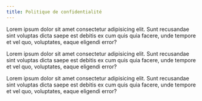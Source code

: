 ```yaml
---
title: Politique de confidentialité
---
```

Lorem ipsum dolor sit amet consectetur adipisicing elit. Sunt recusandae sint voluptas dicta saepe est debitis ex cum quis quia facere, unde tempore et vel quo, voluptates, eaque eligendi error?

Lorem ipsum dolor sit amet consectetur adipisicing elit. Sunt recusandae sint voluptas dicta saepe est debitis ex cum quis quia facere, unde tempore et vel quo, voluptates, eaque eligendi error?

Lorem ipsum dolor sit amet consectetur adipisicing elit. Sunt recusandae sint voluptas dicta saepe est debitis ex cum quis quia facere, unde tempore et vel quo, voluptates, eaque eligendi error?
